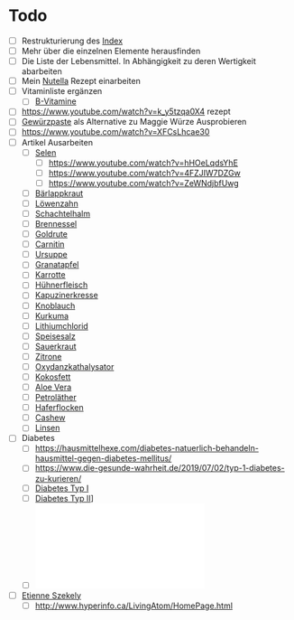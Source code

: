 # Todo

- [ ] Restrukturierung des [Index](../Index.md)
- [ ] Mehr über die einzelnen Elemente herausfinden
- [ ] Die Liste der Lebensmittel. In Abhängigkeit zu deren Wertigkeit abarbeiten
- [ ] Mein [Nutella](../Rezepte_und_Anleitungen/Nutella.md) Rezept einarbeiten
- [ ] Vitaminliste ergänzen
	- [ ] [B-Vitamine](../Rohstoffe/Nahrungs_Inhaltsstoffe/Vitamine/B-Vitamine/B-Vitamine.md)
- [ ] https://www.youtube.com/watch?v=k_y5tzqa0X4 rezept
- [ ] [Gewürzpaste](https://www.chefkoch.de/rezepte/2924231444734351/Maggi-Wuerze.html) als Alternative zu Maggie Würze Ausprobieren
- [ ] https://www.youtube.com/watch?v=XFCsLhcae30
- [ ] Artikel Ausarbeiten
	- [ ] [Selen](../Elemente_des_Periodensystems/Selen.md)
		- [ ] https://www.youtube.com/watch?v=hHOeLqdsYhE
		- [ ] https://www.youtube.com/watch?v=4FZJIW7DZGw
		- [ ] https://www.youtube.com/watch?v=ZeWNdjbfUwg
	- [ ] [Bärlappkraut](../Rohstoffe/Hochwertige_Rohstoffe/Bärlappkraut.md)
	- [ ] [Löwenzahn](../Rohstoffe/Hochwertige_Rohstoffe/Löwenzahn.md)
	- [ ] [Schachtelhalm](../Rohstoffe/Hochwertige_Rohstoffe/Schachtelhalm.md)
	- [ ] [Brennessel](../Rohstoffe/Hochwertige_Rohstoffe/Brennessel.md)
	- [ ] [Goldrute](../Rohstoffe/Hochwertige_Rohstoffe/Goldrute.md)
	- [ ] [Carnitin](../Rohstoffe/Hochwertige_Rohstoffe/Carnitin.md)
	- [ ] [Ursuppe](../Rezepte_und_Anleitungen/Ursuppe.md)
	- [ ] [Granatapfel](../Rohstoffe/Hochwertige_Rohstoffe/Granatapfel.md)
	- [ ] [Karrotte](../Rohstoffe/Hochwertige_Rohstoffe/Karrotte.md)
	- [ ] [Hühnerfleisch](../Rohstoffe/Hochwertige_Rohstoffe/Hühnerfleisch.md)
	- [ ] [Kapuzinerkresse](../Rohstoffe/Hochwertige_Rohstoffe/Kapuzinerkresse.md)
	- [ ] [Knoblauch](../Rohstoffe/Hochwertige_Rohstoffe/Knoblauch.md)
	- [ ] [Kurkuma](../Rohstoffe/Hochwertige_Rohstoffe/Kurkuma.md)
	- [ ] [Lithiumchlorid](../Rohstoffe/Hochwertige_Rohstoffe/Lithiumchlorid.md)
	- [ ] [Speisesalz](../Rohstoffe/Hochwertige_Rohstoffe/Speisesalz.md)
	- [ ] [Sauerkraut](../Rohstoffe/Hochwertige_Rohstoffe/Sauerkraut.md)
	- [ ] [Zitrone](../Rohstoffe/Hochwertige_Rohstoffe/Zitrone.md)
	- [ ] [Oxydanzkathalysator](../Glossar/Oxydanzkathalysator.md)
	- [ ] [Kokosfett](../Rohstoffe/Hochwertige_Rohstoffe/Kokosfett.md)
	- [ ] [Aloe Vera](../Rohstoffe/Hochwertige_Rohstoffe/Aloe%20Vera.md)
	- [ ] [Petroläther](../Rohstoffe/Hochwertige_Rohstoffe/Petroläther.md)
	- [ ] [Haferflocken](../Rohstoffe/Hochwertige_Rohstoffe/Haferflocken.md)
	- [ ] [Cashew](../Rohstoffe/Hochwertige_Rohstoffe/Cashew.md)
	- [ ] [Linsen](../Rohstoffe/Hochwertige_Rohstoffe/Linsen.md)
- [ ] Diabetes
	- [ ] https://hausmittelhexe.com/diabetes-natuerlich-behandeln-hausmittel-gegen-diabetes-mellitus/
	- [ ] https://www.die-gesunde-wahrheit.de/2019/07/02/typ-1-diabetes-zu-kurieren/
	- [ ] [Diabetes Typ I](../Menschlicher_Körper/Verdauungssystem/Leiden/Diabetes/Diabetes%20Typ%201/Diabetes%20Typ%20I.md)
	- [ ] [Diabetes Typ II](../Menschlicher_Körper/Verdauungssystem/Leiden/Diabetes/Diabetes%20Typ%20II.md)]
	- [ ] ![Chrom, Kupfer, Selen & Zink bei Diabetes Typ 1 & 2](__Attatchments/10.1515_jlm.2006.031.pdf)
- [ ] [Etienne Szekely](../Wichtige_Persönlichkeiten/Etienne%20Szekely.md)
	- [ ] http://www.hyperinfo.ca/LivingAtom/HomePage.html

